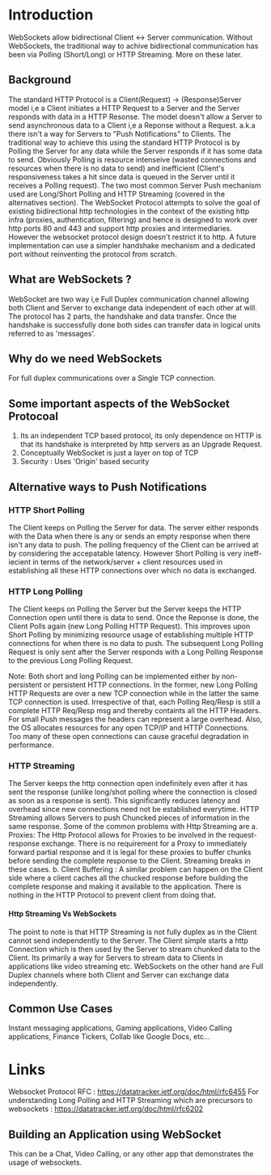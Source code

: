 # Introduction
WebSockets allow bidirectional Client <-> Server communication. Without WebSockets, the traditional
way to achive bidirectional communication has been via Polling (Short/Long) or HTTP Streaming. More
on these later.

## Background
The standard HTTP Protocol is a Client(Request) -> (Response)Server model i,e a Client initiates a
HTTP Request to a Server and the Server responds with data in a HTTP Resonse. The model doesn't allow
a Server to send asynchronous data to a Client i,e a Reponse without a Request. a.k.a there isn't a
way for Servers to "Push Notifications" to Clients. The traditional way to achieve this using the
standard HTTP Protocol is by Polling the Server for any data while the Server responds if it has some
data to send. Obviously Polling is resource intenseive (wasted connections and resources when there
is no data to send) and inefficient (Client's responsiveness takes a hit since data is queued in the
Server until it receives a Polling request). The two most common Server Push mechanism used are 
Long/Short Polling and HTTP Streaming (covered in the alternatives section). The WebSocket Protocol
attempts to solve the goal of existing bidirectional http technologies in the context of the existing
http infra (proxies, authentication, filtering) and hence is designed to work over http ports 80 and
443 and support http proxies and intermediaries. However the websocket protocol design doesn't restrict
it to http. A future implementation can use a simpler handshake mechanism and a dedicated port without
reinventing the protocol from scratch.

## What are WebSockets ?
WebSocket are two way i,e Full Duplex communication channel allowing both Client and Server to exchange
data independent of each other at will. The protocol has 2 parts, the handshake and data transfer. Once
the handshake is successfully done both sides can transfer data in logical units referred to as 'messages'.

## Why do we need WebSockets
For full duplex communications over a Single TCP connection.

## Some important aspects of the WebSocket Protocoal
1. Its an independent TCP based protocol, its only dependence on HTTP is that its handshake is interpreted
by http servers as an Upgrade Request.
2. Conceptually WebSocket is just a layer on top of TCP
3. Security : Uses 'Origin' based security

## Alternative ways to Push Notifications

### HTTP Short Polling
The Client keeps on Polling the Server for data. The server either responds with the Data when there
is any or sends an empty response when there isn't any data to push. The polling frequency of the
Client can be arrived at by considering the accepatable latency. However Short Polling is very ineff-
iecient in terms of the network/server + client resources used in establishing all these HTTP connections
over which no data is exchanged.


### HTTP Long Polling
The Client keeps on Polling the Server but the Server keeps the HTTP Connection open until there is
data to send. Once the Reponse is done, the Client Polls again (new Long Polling HTTP Request). This
improves upon Short Polling by minimizing resource usage of establishing multiple HTTP connections
for when there is no data to push. The subsequent Long Polling Request is only sent after the Server
responds with a Long Polling Response to the previous Long Polling Request.

Note: Both short and long Polling can be implemented either by non-persistent or persistent HTTP
connections. In the former, new Long Polling HTTP Requests are over a new TCP connection while in
the latter the same TCP connection is used.
Irrespective of that, each Polling Req/Resp is still
a complete HTTP Req/Resp msg and thereby containts all the HTTP Headers. For small Push messages
the headers can represent a large overhead.
Also, the OS allocates resources for any open TCP/IP and HTTP Connections. Too many of these open
connections can cause graceful degradation in performance. 

### HTTP Streaming
The Server keeps the http connection open indefinitely even after it has sent the response (unlike
long/shot polling where the connection is closed as soon as a response is sent). This significantly
reduces latency and overhead since new connections need not be established everytime. HTTP Streaming
allows Servers to push Chuncked pieces of information in the same response. Some of the common problems
with Http Streaming are a. Proxies: The Http Protocol allows for Proxies to be involved in the 
request-response exchange. There is no requirement for a Proxy to immediately forward partial response
and it is legal for these proxies to buffer chunks before sending the complete response to the Client. 
Streaming breaks in these cases. b. Client Buffering : A similar problem can happen on the Client side
where a client caches all the chucked response before building the complete response and making it
available to the application. There is nothing in the HTTP Protocol to prevent client from doing that.

#### Http Streaming Vs WebSockets
The point to note is that HTTP Streaming is not fully duplex as in the Client cannot send independently
to the Server. The Client simple starts a http Connection which is then used by the Server to stream 
chunked data to the Client. Its primarily a way for Servers to stream data to Clients in applications
like video streaming etc. WebSockets on the other hand are Full Duplex channels where both Client and
Server can exchange data independently.

## Common Use Cases
Instant messaging applications, Gaming applications, Video Calling applications, Finance Tickers,
Collab like Google Docs, etc...

# Links 
Websocket Protocol RFC : https://datatracker.ietf.org/doc/html/rfc6455 
For understanding Long Polling and HTTP Streaming which are precursors to websockets :  https://datatracker.ietf.org/doc/html/rfc6202 

## Building an Application using WebSocket
This can be a Chat, Video Calling, or any other app that demonstrates the usage of websockets.